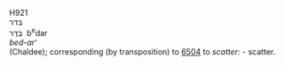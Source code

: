 <body>
  <p>H921<br>  בּדר  <br> בְּדַר  ‎  b<sup>e</sup>dar  <br><i>bed-ar‘ </i><br>(Chaldee); corresponding (by transposition) to <a href="h6504.htm">6504</a>  to <i>scatter: - </i>scatter.<br></p>
 </body>